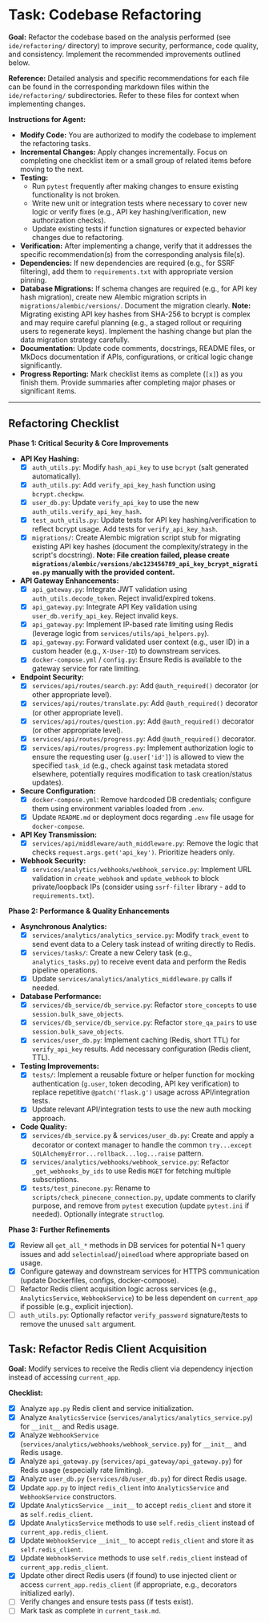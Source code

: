 # Task: Codebase Refactoring

**Goal:** Refactor the codebase based on the analysis performed (see `ide/refactoring/` directory) to improve security, performance, code quality, and consistency. Implement the recommended improvements outlined below.

**Reference:** Detailed analysis and specific recommendations for each file can be found in the corresponding markdown files within the `ide/refactoring/` subdirectories. Refer to these files for context when implementing changes.

**Instructions for Agent:**

*   **Modify Code:** You are authorized to modify the codebase to implement the refactoring tasks.
*   **Incremental Changes:** Apply changes incrementally. Focus on completing one checklist item or a small group of related items before moving to the next.
*   **Testing:**
    *   Run `pytest` frequently after making changes to ensure existing functionality is not broken.
    *   Write new unit or integration tests where necessary to cover new logic or verify fixes (e.g., API key hashing/verification, new authorization checks).
    *   Update existing tests if function signatures or expected behavior changes due to refactoring.
*   **Verification:** After implementing a change, verify that it addresses the specific recommendation(s) from the corresponding analysis file(s).
*   **Dependencies:** If new dependencies are required (e.g., for SSRF filtering), add them to `requirements.txt` with appropriate version pinning.
*   **Database Migrations:** If schema changes are required (e.g., for API key hash migration), create new Alembic migration scripts in `migrations/alembic/versions/`. Document the migration clearly. **Note:** Migrating existing API key hashes from SHA-256 to bcrypt is complex and may require careful planning (e.g., a staged rollout or requiring users to regenerate keys). Implement the hashing change but plan the data migration strategy carefully.
*   **Documentation:** Update code comments, docstrings, README files, or MkDocs documentation if APIs, configurations, or critical logic change significantly.
*   **Progress Reporting:** Mark checklist items as complete (`[x]`) as you finish them. Provide summaries after completing major phases or significant items.

---

## Refactoring Checklist

**Phase 1: Critical Security & Core Improvements**

*   **API Key Hashing:**
    *   [x] `auth_utils.py`: Modify `hash_api_key` to use `bcrypt` (salt generated automatically).
    *   [x] `auth_utils.py`: Add `verify_api_key_hash` function using `bcrypt.checkpw`.
    *   [x] `user_db.py`: Update `verify_api_key` to use the new `auth_utils.verify_api_key_hash`.
    *   [x] `test_auth_utils.py`: Update tests for API key hashing/verification to reflect bcrypt usage. Add tests for `verify_api_key_hash`.
    *   [x] `migrations/`: Create Alembic migration script stub for migrating existing API key hashes (document the complexity/strategy in the script's docstring). **Note: File creation failed, please create `migrations/alembic/versions/abc123456789_api_key_bcrypt_migration.py` manually with the provided content.**
*   **API Gateway Enhancements:**
    *   [x] `api_gateway.py`: Integrate JWT validation using `auth_utils.decode_token`. Reject invalid/expired tokens.
    *   [x] `api_gateway.py`: Integrate API Key validation using `user_db.verify_api_key`. Reject invalid keys.
    *   [x] `api_gateway.py`: Implement IP-based rate limiting using Redis (leverage logic from `services/utils/api_helpers.py`).
    *   [x] `api_gateway.py`: Forward validated user context (e.g., user ID) in a custom header (e.g., `X-User-ID`) to downstream services.
    *   [x] `docker-compose.yml` / `config.py`: Ensure Redis is available to the gateway service for rate limiting.
*   **Endpoint Security:**
    *   [x] `services/api/routes/search.py`: Add `@auth_required()` decorator (or other appropriate level).
    *   [x] `services/api/routes/translate.py`: Add `@auth_required()` decorator (or other appropriate level).
    *   [x] `services/api/routes/question.py`: Add `@auth_required()` decorator (or other appropriate level).
    *   [x] `services/api/routes/progress.py`: Add `@auth_required()` decorator.
    *   [x] `services/api/routes/progress.py`: Implement authorization logic to ensure the requesting user (`g.user['id']`) is allowed to view the specified `task_id` (e.g., check against task metadata stored elsewhere, potentially requires modification to task creation/status updates).
*   **Secure Configuration:**
    *   [x] `docker-compose.yml`: Remove hardcoded DB credentials; configure them using environment variables loaded from `.env`.
    *   [x] Update `README.md` or deployment docs regarding `.env` file usage for `docker-compose`.
*   **API Key Transmission:**
    *   [x] `services/api/middleware/auth_middleware.py`: Remove the logic that checks `request.args.get('api_key')`. Prioritize headers only.
*   **Webhook Security:**
    *   [x] `services/analytics/webhooks/webhook_service.py`: Implement URL validation in `create_webhook` and `update_webhook` to block private/loopback IPs (consider using `ssrf-filter` library - add to `requirements.txt`).

**Phase 2: Performance & Quality Enhancements**

*   **Asynchronous Analytics:**
    *   [x] `services/analytics/analytics_service.py`: Modify `track_event` to send event data to a Celery task instead of writing directly to Redis.
    *   [x] `services/tasks/`: Create a new Celery task (e.g., `analytics_tasks.py`) to receive event data and perform the Redis pipeline operations.
    *   [x] Update `services/analytics/analytics_middleware.py` calls if needed.
*   **Database Performance:**
    *   [x] `services/db_service/db_service.py`: Refactor `store_concepts` to use `session.bulk_save_objects`.
    *   [x] `services/db_service/db_service.py`: Refactor `store_qa_pairs` to use `session.bulk_save_objects`.
    *   [x] `services/user_db.py`: Implement caching (Redis, short TTL) for `verify_api_key` results. Add necessary configuration (Redis client, TTL).
*   **Testing Improvements:**
    *   [x] `tests/`: Implement a reusable fixture or helper function for mocking authentication (`g.user`, token decoding, API key verification) to replace repetitive `@patch('flask.g')` usage across API/integration tests.
    *   [x] Update relevant API/integration tests to use the new auth mocking approach.
*   **Code Quality:**
    *   [x] `services/db_service.py` & `services/user_db.py`: Create and apply a decorator or context manager to handle the common `try...except SQLAlchemyError...rollback...log...raise` pattern.
    *   [x] `services/analytics/webhooks/webhook_service.py`: Refactor `_get_webhooks_by_ids` to use Redis `MGET` for fetching multiple subscriptions.
    *   [x] `tests/test_pinecone.py`: Rename to `scripts/check_pinecone_connection.py`, update comments to clarify purpose, and remove from `pytest` execution (update `pytest.ini` if needed). Optionally integrate `structlog`.

**Phase 3: Further Refinements**

*   [x] Review all `get_all_*` methods in DB services for potential N+1 query issues and add `selectinload`/`joinedload` where appropriate based on usage.
*   [x] Configure gateway and downstream services for HTTPS communication (update Dockerfiles, configs, docker-compose).
*   [ ] Refactor Redis client acquisition logic across services (e.g., `AnalyticsService`, `WebhookService`) to be less dependent on `current_app` if possible (e.g., explicit injection).
*   [ ] `auth_utils.py`: Optionally refactor `verify_password` signature/tests to remove the unused `salt` argument.

## Task: Refactor Redis Client Acquisition

**Goal:** Modify services to receive the Redis client via dependency injection instead of accessing `current_app`.

**Checklist:**
- [x] Analyze `app.py` Redis client and service initialization.
- [x] Analyze `AnalyticsService` (`services/analytics/analytics_service.py`) for `__init__` and Redis usage.
- [x] Analyze `WebhookService` (`services/analytics/webhooks/webhook_service.py`) for `__init__` and Redis usage.
- [x] Analyze `api_gateway.py` (`services/api_gateway/api_gateway.py`) for Redis usage (especially rate limiting).
- [x] Analyze `user_db.py` (`services/db/user_db.py`) for direct Redis usage.
- [x] Update `app.py` to inject `redis_client` into `AnalyticsService` and `WebhookService` constructors.
- [x] Update `AnalyticsService` `__init__` to accept `redis_client` and store it as `self.redis_client`.
- [x] Update `AnalyticsService` methods to use `self.redis_client` instead of `current_app.redis_client`.
- [x] Update `WebhookService` `__init__` to accept `redis_client` and store it as `self.redis_client`.
- [x] Update `WebhookService` methods to use `self.redis_client` instead of `current_app.redis_client`.
- [x] Update other direct Redis users (if found) to use injected client or access `current_app.redis_client` (if appropriate, e.g., decorators initialized early).
- [ ] Verify changes and ensure tests pass (if tests exist).
- [ ] Mark task as complete in `current_task.md`.